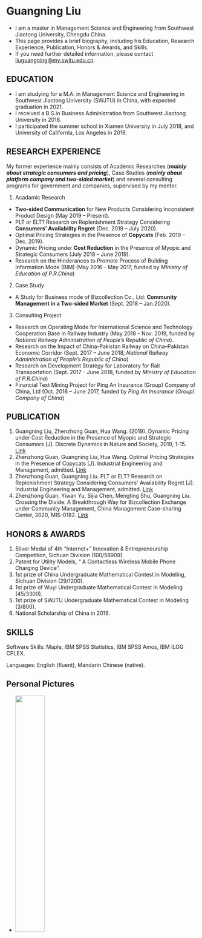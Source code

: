 # Guangning Liu 
- I am a master in Management Science and Engineering from Southwest Jiaotong University, Chengdu China. 
- This page provides a brief biography, including his Education, Research Experience, Publication, Honors & Awards, and Skills.
- If you need further detailed information, please contact liuguangning@my.swjtu.edu.cn.

## EDUCATION
- I am studying for a M.A. in Management Science and Engineering in Southwest Jiaotong University (SWJTU) in China, with expected graduation in 2021.
- I received a B.S.in Business Administration from Southwest Jiaotong University in 2018.
- I participated the summer school in Xiamen University in July 2018, and University of California, Los Angeles in 2016.

## RESEARCH EXPERIENCE
My former experience mainly consists of Academic Researches (***mainly about strategic consumers and pricing***), Case Studies (***mainly about platform company and two-sided market***) and several consulting programs for government and companies, supervised by my mentor.

1. Acadamic Research
-  **Two-sided Communication** for New Products Considering Inconsistent Product Design (May 2019 – Present).
-  PLT or ELT? Research on Replenishment Strategy Considering **Consumers’ Availability Regret** (Dec. 2019 – July 2020).
-  Optimal Pricing Strategies in the Presence of **Copycats**	(Feb. 2019 – Dec. 2019).
-  Dynamic Pricing under **Cost Reduction** in the Presence of Myopic and Strategic Consumers (July 2018 – June 2019).
-  Research on the Hinderances to Promote Process of Building Information Mode (BIM) (May 2016 – May 2017, funded by *Ministry of Education of P.R.China*)

2. Case Study 
-  A Study for Business mode of Bizcollection Co., Ltd: **Community Management in a Two-sided Market** (Sept. 2018 – Jan.2020).

3. Consulting Project
-  Research on Operating Mode for International Science and Technology Cooperation Base in Railway Industry (May 2018 – Nov. 2019, funded by *National Railway Administration of People’s Republic of China*).
-  Research on the Impact of China-Pakistan Railway on China–Pakistan Economic Corridor (Sept. 2017 – June 2018, *National Railway Administration of People’s Republic of China*)
-  Research on Development Strategy for Laboratory for Rail Transportation (Sept. 2017 - June 2018, funded by *Ministry of Education of P.R.China*)
-  Financial Text Mining Project for Ping An Insurance (Group) Company of China, Ltd (Oct. 2016 – June 2017, funded by *Ping An Insurance (Group) Company of China*)

## PUBLICATION
1.	Guangning Liu, Zhenzhong Guan, Hua Wang. (2019). Dynamic Pricing under Cost Reduction in the Presence of Myopic and Strategic Consumers [J]. Discrete Dynamics in Nature and Society, 2019, 1-15. [Link](https://www.hindawi.com/journals/ddns/2019/3272875/)
2.	Zhenzhong Guan, Guangning Liu, Hua Wang. Optimal Pricing Strategies in the Presence of Copycats [J]. Industrial Engineering and Management, admitted. [Link](https://oversea.cnki.net/KCMS/detail/detail.aspx?dbcode=CAPJ&dbname=CAPJLAST&filename=GYGC20191217002&v=8NsqV%25mmd2B9wAnj7q3CGwcMNJUnhB5sFOwebaV9%25mmd2BfoKs5iNmFhOzis1Io2UeuDQ9QH39)
3.	Zhenzhong Guan, Guangning Liu. PLT or ELT? Research on Replenishment Strategy Considering Consumers' Availability Regret [J]. Industrial Engineering and Management, admitted. [Link](https://oversea.cnki.net/KCMS/detail/detail.aspx?dbcode=CAPJ&dbname=CAPJLAST&filename=GYGC20200713002&v=Cdng7zT2gP508k4kHxjKui1CPZKu27FK89M%25mmd2FA9V8NrmOAxMNJ1BQPnSQg79xsAi6)
4.	Zhenzhong Guan, Yiwan Yu, Sijia Chen, Mengting Shu, Guangning Liu. Crossing the Divide: A Breakthrough Way for Bizcollection Exchange under Community Management, China Management Case-sharing Center, 2020, MIS-0182. [Link](http://www.cmcc-dut.cn/Cases/Detail/4323)

## HONORS & AWARDS
1. Silver Medal of 4th “Internet+” Innovation & Entrepreneurship Competition, Sichuan Division (100/58909).
2. Patent for Utility Models, “ A Contactless Wireless Mobile Phone Charging Device”.
3. 1st prize of China Undergraduate Mathematical Contest in Modeling, Sichuan Division (29/1200).
4. 1st prize of Wuyi Undergraduate Mathematical Contest in Modeling (45/3300).
5. 1st prize of SWJTU Undergraduate Mathematical Contest in Modeling (3/800).
6. National Scholarship of China in 2016.

## SKILLS
Software Skills: Maple, IBM SPSS Statistics, IBM SPSS Amos, IBM ILOG CPLEX.

Languages: English (fluent), Mandarin Chinese (native).

## Personal Pictures
- <img src="/Pic-Tibet-2019.jpg" width="40%">  
